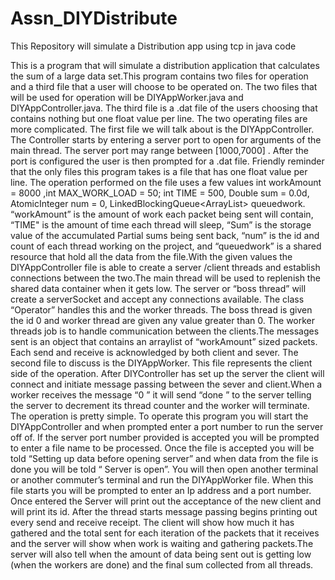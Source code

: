 # Assn_DIYDistribute
This Repository will simulate a Distribution app using tcp in java code

This is a program that will simulate a distribution application that calculates
the sum of a large data set.This program contains two files for operation and a third file that a user will choose to be operated on. The two files that will be used for operation will be DIYAppWorker.java and DIYAppController.java. The third file is a .dat file of the users choosing that contains nothing but one float value per line. The two operating files are more complicated.
The first file we will talk about is the DIYAppController. The Controller starts by entering a server port to open for arguments of the main thread. The server port may range between [1000,7000] . After the port is configured the user is then prompted for a .dat file. Friendly reminder that the only files this program takes is a file that has one float value per line. The operation performed on the file uses a few values int workAmount = 8000 ,int MAX_WORK_LOAD = 50; int TIME = 500, Double sum = 0.0d, AtomicInteger num = 0, LinkedBlockingQueue<ArrayList<String>> queuedwork. “workAmount” is the amount of work each packet being sent will contain, “TIME" is the amount of time each thread will sleep, “Sum” is the storage value of the accumulated Partial sums being sent back, “num” is the id and count of each thread working on the project, and “queuedwork” is a shared resource that hold all the data from the file.With the given values the DIYAppController file is able to create a server /client threads and establish connections between the two.The main thread will be used to replenish the shared data container when it gets low. The server or “boss thread” will create a serverSocket and accept any connections available. The class “Operator” handles this and the worker threads. The boss thread is given the id 0 and worker thread are given any value greater than 0. The worker threads job is to handle communication between the clients.The messages sent is an object that contains an arraylist of “workAmount” sized packets. Each send and receive is acknowledged by both client and sever.
The second file to discuss is the DIYAppWorker. This file represents the client side of the operation. After DIYController has set up the server the client will connect and initiate message passing between the sever and client.When a worker receives the message “0 ” it will send
“done ” to the server telling the server to decrement its thread counter and the worker will terminate. The operation is pretty simple.
To operate this program you will start the DIYAppController and when prompted enter a port number to run the server off of. If the server port number provided is accepted you will be prompted to enter a file name to be processed. Once the file is accepted you will be told “Setting up data before opening server” and when data from the file is done you will be told “ Server is open”. You will then open another terminal or another commuter’s terminal and run the DIYAppWorker file. When this file starts you will be prompted to enter an Ip address and a port number. Once entered the Server will print out the acceptance of the new client and will print its id. After the thread starts message passing begins printing out every send and receive receipt. The client will show how much it has gathered and the total sent for each iteration of the packets that it receives and the server will show when work is waiting and gathering packets.The server will also tell when the amount of data being sent out is getting low (when the workers are done) and the final sum collected from all threads.
